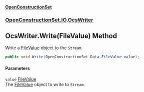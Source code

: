 #### [OpenConstructionSet](index.md 'index')
### [OpenConstructionSet.IO](index.md#OpenConstructionSet_IO 'OpenConstructionSet.IO').[OcsWriter](ZpKxsyHEFPikx37jMDDXsg.md 'OpenConstructionSet.IO.OcsWriter')
## OcsWriter.Write(FileValue) Method
Write a [FileValue](YEby5v5c4H_ER4RaKEGo3g.md 'OpenConstructionSet.Data.FileValue') object to the `Stream`.  
```csharp
public void Write(OpenConstructionSet.Data.FileValue value);
```
#### Parameters
<a name='OpenConstructionSet_IO_OcsWriter_Write(OpenConstructionSet_Data_FileValue)_value'></a>
`value` [FileValue](YEby5v5c4H_ER4RaKEGo3g.md 'OpenConstructionSet.Data.FileValue')  
The [FileValue](YEby5v5c4H_ER4RaKEGo3g.md 'OpenConstructionSet.Data.FileValue') object to write to `Stream`.
  
